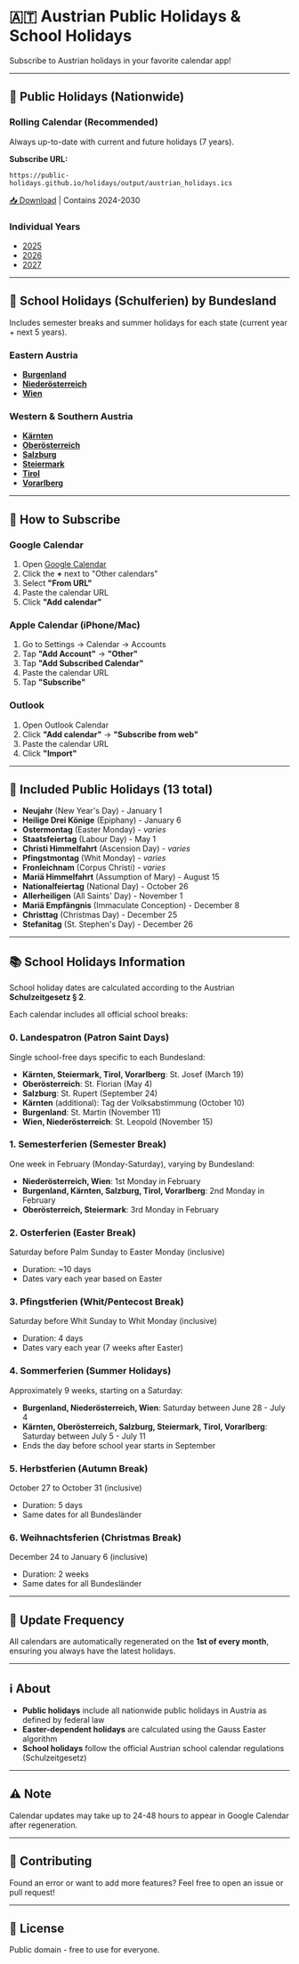# 🇦🇹 Austrian Public Holidays & School Holidays

Subscribe to Austrian holidays in your favorite calendar app!

---

## 📅 Public Holidays (Nationwide)

### Rolling Calendar (Recommended)
Always up-to-date with current and future holidays (7 years).

**Subscribe URL:**
```
https://public-holidays.github.io/holidays/output/austrian_holidays.ics
```

[📥 Download](https://public-holidays.github.io/holidays/output/austrian_holidays.ics) | Contains 2024-2030

### Individual Years

- [2025](https://public-holidays.github.io/holidays/output/austrian_holidays_2025.ics)
- [2026](https://public-holidays.github.io/holidays/output/austrian_holidays_2026.ics)
- [2027](https://public-holidays.github.io/holidays/output/austrian_holidays_2027.ics)

---

## 🎒 School Holidays (Schulferien) by Bundesland

Includes semester breaks and summer holidays for each state (current year + next 5 years).

### Eastern Austria
- **[Burgenland](https://public-holidays.github.io/holidays/output/school/school_holidays_burgenland.ics)**
- **[Niederösterreich](https://public-holidays.github.io/holidays/output/school/school_holidays_niederoesterreich.ics)**
- **[Wien](https://public-holidays.github.io/holidays/output/school/school_holidays_wien.ics)**

### Western & Southern Austria
- **[Kärnten](https://public-holidays.github.io/holidays/output/school/school_holidays_kaernten.ics)**
- **[Oberösterreich](https://public-holidays.github.io/holidays/output/school/school_holidays_oberoesterreich.ics)**
- **[Salzburg](https://public-holidays.github.io/holidays/output/school/school_holidays_salzburg.ics)**
- **[Steiermark](https://public-holidays.github.io/holidays/output/school/school_holidays_steiermark.ics)**
- **[Tirol](https://public-holidays.github.io/holidays/output/school/school_holidays_tirol.ics)**
- **[Vorarlberg](https://public-holidays.github.io/holidays/output/school/school_holidays_vorarlberg.ics)**

---

## 📖 How to Subscribe

### Google Calendar
1. Open [Google Calendar](https://calendar.google.com)
2. Click the **+** next to "Other calendars"
3. Select **"From URL"**
4. Paste the calendar URL
5. Click **"Add calendar"**

### Apple Calendar (iPhone/Mac)
1. Go to Settings → Calendar → Accounts
2. Tap **"Add Account"** → **"Other"**
3. Tap **"Add Subscribed Calendar"**
4. Paste the calendar URL
5. Tap **"Subscribe"**

### Outlook
1. Open Outlook Calendar
2. Click **"Add calendar"** → **"Subscribe from web"**
3. Paste the calendar URL
4. Click **"Import"**

---

## 🎉 Included Public Holidays (13 total)

- **Neujahr** (New Year's Day) - January 1
- **Heilige Drei Könige** (Epiphany) - January 6
- **Ostermontag** (Easter Monday) - *varies*
- **Staatsfeiertag** (Labour Day) - May 1
- **Christi Himmelfahrt** (Ascension Day) - *varies*
- **Pfingstmontag** (Whit Monday) - *varies*
- **Fronleichnam** (Corpus Christi) - *varies*
- **Mariä Himmelfahrt** (Assumption of Mary) - August 15
- **Nationalfeiertag** (National Day) - October 26
- **Allerheiligen** (All Saints' Day) - November 1
- **Mariä Empfängnis** (Immaculate Conception) - December 8
- **Christtag** (Christmas Day) - December 25
- **Stefanitag** (St. Stephen's Day) - December 26

---

## 📚 School Holidays Information

School holiday dates are calculated according to the Austrian **Schulzeitgesetz § 2**.

Each calendar includes all official school breaks:

### 0. Landespatron (Patron Saint Days)
Single school-free days specific to each Bundesland:
- **Kärnten, Steiermark, Tirol, Vorarlberg**: St. Josef (March 19)
- **Oberösterreich**: St. Florian (May 4)
- **Salzburg**: St. Rupert (September 24)
- **Kärnten** (additional): Tag der Volksabstimmung (October 10)
- **Burgenland**: St. Martin (November 11)
- **Wien, Niederösterreich**: St. Leopold (November 15)

### 1. Semesterferien (Semester Break)
One week in February (Monday-Saturday), varying by Bundesland:
- **Niederösterreich, Wien**: 1st Monday in February
- **Burgenland, Kärnten, Salzburg, Tirol, Vorarlberg**: 2nd Monday in February
- **Oberösterreich, Steiermark**: 3rd Monday in February

### 2. Osterferien (Easter Break)
Saturday before Palm Sunday to Easter Monday (inclusive)
- Duration: ~10 days
- Dates vary each year based on Easter

### 3. Pfingstferien (Whit/Pentecost Break)
Saturday before Whit Sunday to Whit Monday (inclusive)
- Duration: 4 days
- Dates vary each year (7 weeks after Easter)

### 4. Sommerferien (Summer Holidays)
Approximately 9 weeks, starting on a Saturday:
- **Burgenland, Niederösterreich, Wien**: Saturday between June 28 - July 4
- **Kärnten, Oberösterreich, Salzburg, Steiermark, Tirol, Vorarlberg**: Saturday between July 5 - July 11
- Ends the day before school year starts in September

### 5. Herbstferien (Autumn Break)
October 27 to October 31 (inclusive)
- Duration: 5 days
- Same dates for all Bundesländer

### 6. Weihnachtsferien (Christmas Break)
December 24 to January 6 (inclusive)
- Duration: 2 weeks
- Same dates for all Bundesländer

---

## 🔄 Update Frequency

All calendars are automatically regenerated on the **1st of every month**, ensuring you always have the latest holidays.

---

## ℹ️ About

- **Public holidays** include all nationwide public holidays in Austria as defined by federal law
- **Easter-dependent holidays** are calculated using the Gauss Easter algorithm
- **School holidays** follow the official Austrian school calendar regulations (Schulzeitgesetz)

---

## ⚠️ Note

Calendar updates may take up to 24-48 hours to appear in Google Calendar after regeneration.

---

## 🤝 Contributing

Found an error or want to add more features? Feel free to open an issue or pull request!

---

## 📄 License

Public domain - free to use for everyone.